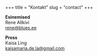 +++
title = "Kontakt"
slug = "contact"
+++

**Esinemised**  
 Rene Allkivi  
 rene@blues.ee

**Press**  
  Kaisa Ling  
  kaisamaria.de.la@gmail.com
